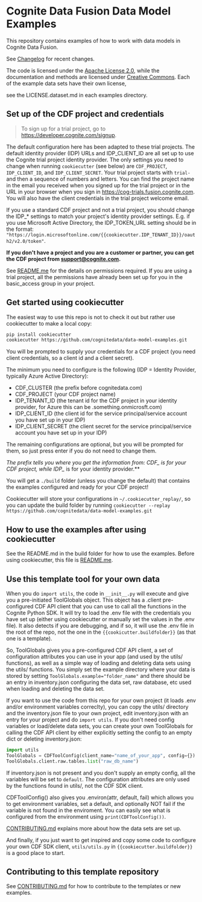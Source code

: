 # Cognite Data Fusion Data Model Examples

This repository contains examples of how to work with data models in Cognite Data Fusion.

See [Changelog](./CHANGELOG.md) for recent changes.

The code is licensed under the [Apache License 2.0](LICENSE.code.md), while the documentation and methods are licensed
under [Creative Commons](LICENSE.docs.md). Each of the example data sets have their own license,

see the LICENSE.dataset.md in each examples directory.

## Set up of the CDF project and credentials

> To sign up for a trial project, go to <https://developer.cognite.com/signup>.

The default configuration here has been adapted to these trial projects. The default identity provider (IDP)
URLs and IDP_CLIENT_ID are all set up to use the Cognite trial project identity provider.
The only settings you need
to change when running `cookiecutter` (see below) are `CDF_PROJECT`, `IDP_CLIENT_ID`, and `IDP_CLIENT_SECRET`.
Your trial project starts with `trial-` and then a sequence of numbers and
letters. You can find the project name in the email you received when you signed up for the trial project
or in the URL in your browser when you sign in <https://cog-trials.fusion.cognite.com>.
You will also have the client credentials in the trial project welcome email.

If you use a standard CDF project and not a trial project, you should change the IDP_* settings to
match your project's identity provider settings. E.g. if you use Microsoft Active Directory, the
IDP_TOKEN_URL setting should be in the format:
`"https://login.microsoftonline.com/{{cookiecutter.IDP_TENANT_ID}}/oauth2/v2.0/token"`.

**If you don't have a project and you are a customer or partner, you can get the CDF project from <support@cognite.com>.**

See [README.me](./{{cookiecutter.buildfolder}}/README.md) for the details on permissions required. If you are using
a trial project, all the permissions have already been set up for you in the basic_access group in your project.

## Get started using cookiecutter

The easiest way to use this repo is not to check it out but rather use cookiecutter to make a local copy:

```bash
pip install cookiecutter
cookiecutter https://github.com/cognitedata/data-model-examples.git
```

You will be prompted to supply your credentials for a CDF project (you need client credentials, so a client
id and a client secret).

The minimum you need to configure is the following (IDP = Identity Provider, typically Azure Active Directory):

* CDF_CLUSTER (the prefix before cognitedata.com)
* CDF_PROJECT (your CDF project name)
* IDP_TENANT_ID (the tenant id for the CDF project in your identity provider, for Azure this can be .something.onmicrosft.com)
* IDP_CLIENT_ID (the client id for the service principal/service account you have set up in your IDP)
* IDP_CLIENT_SECRET (the client secret for the service principal/service account you have set up in your IDP)

The remaining configurations are optional, but you will be prompted for them, so just press enter if you do not
need to change them.

**The prefix tells you where you get the information from: CDF_* is for your CDF project, while IDP_* is for your
identity provider.**

You will get a `./build` folder (unless you change the default) that contains the examples configured and ready
for your CDF project!

Cookiecutter will store your configurations in `~/.cookiecutter_replay/`, so you can update the build folder
by running `cookiecutter --replay https://github.com/cognitedata/data-model-examples.git`

## How to use the examples after using cookiecutter

See the README.md in the build folder for how to use the examples.
Before using cookiecutter, this file is [README.me](./{{cookiecutter.buildfolder}}/README.md).

## Use this template tool for your own data

When you do `import utils`, the code in `__init__.py` will execute and give you a pre-initiated
ToolGlobals object. This object has a .client pre-configured CDF API client that you can
use to call all the functions in the Cognite Python SDK. It will try to load the .env file
with the credentials you have set up (either using cookiecutter or manually set the values in the .env
file). It also detects if you are debugging, and if so, it will use the .env file in the root of the repo,
not the one in the `{{cookicutter.buildfolder}}` (as that one is a template).

So, ToolGlobals gives you a pre-configured CDF API client, a set of configuration attributes you can use
in your app (and used by the utils/ functions), as well as a simple way of loading and deleting data sets
using the utils/ functions. You simply set the example directory where your data is stored by setting
`ToolGlobals.example="folder_name"` and there should be an entry in inventory.json configuring
the data set, raw database, etc used when loading and deleting the data set.

If you want to use the code from this repo for your own project (it loads .env and/or environment variables
correclty), you can copy the utils/ directory
and the inventory.json file to your own project, edit inventory.json with an entry for your project
and do `import utils`. If you don't need config variables or load/delete data sets, you can create your
own ToolGlobals for calling the CDF API client by either explicitly setting the config to an empty dict
or deleting inventory.json:

```python
import utils
ToolGlobals = CDFToolConfig(client_name="name_of_your_app", config={})
ToolGlobals.client.raw.tables.list("raw_db_name")
```

If inventory.json is not present and you don't supply an empty config, all the variables will be set to `default`.
The configuration attributes are only used by the functions found in utils/, not the CDF SDK client.

CDFToolConfig() also gives you .environ(attr, default, fail) which allows you to get environment variables,
set a default, and optionally NOT fail if the variable is not found in the enviroment.
You can easily see what is configured from the environment using `print(CDFToolConfig())`.

[CONTRIBUTING.md](./CONTRIBUTING.md) explains more about how the data sets are set up.

And finally, if you just want to get inspired and copy some code to configure your own CDF SDK client, `utils/utils.py`
in `{{cookiecutter.buildfolder}}` is a good place to start.

## Contributing to this template repository

See [CONTRIBUTING.md](./CONTRIBUTING.md) for how to contribute to the templates or new examples.
